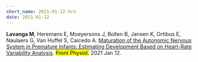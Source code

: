 ```yaml
---
short_name: 2021-01-12-hrv
date: 2021-01-12
---
```


<b>Lavanga M</b>, Heremans E, Moeyersons J, Bollen B, Jansen K, Ortibus E, Naulaers G, Van Huffel S, Caicedo A. <a  target = "_blank" href="https://www.frontiersin.org/articles/10.3389/fphys.2020.581250/full"> Maturation of the Autonomic Nervous System in Premature Infants: Estimating Development Based on Heart-Rate Variability Analysis</a>. <mark>Front Physiol.</mark> 2021 Jan 12.